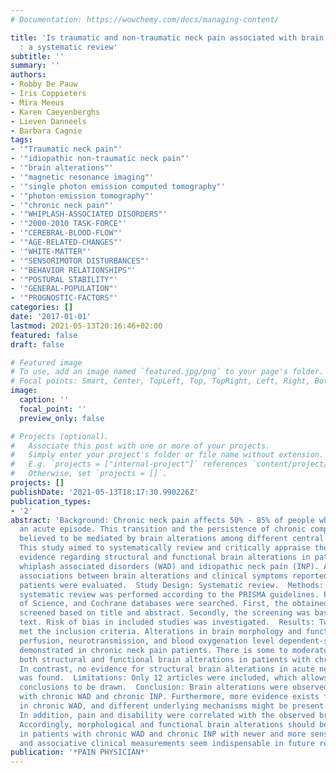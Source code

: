 ```yaml
---
# Documentation: https://wowchemy.com/docs/managing-content/

title: 'Is traumatic and non-traumatic neck pain associated with brain alterations?
  : a systematic review'
subtitle: ''
summary: ''
authors:
- Robby De Pauw
- Iris Coppieters
- Mira Meeus
- Karen Caeyenberghs
- Lieven Danneels
- Barbara Cagnie
tags:
- '"Traumatic neck pain"'
- '"idiopathic non-traumatic neck pain"'
- '"brain alterations"'
- '"magnetic resonance imaging"'
- '"single photon emission computed tomography"'
- '"photon emission tomography"'
- '"chronic neck pain"'
- '"WHIPLASH-ASSOCIATED DISORDERS"'
- '"2000-2010 TASK-FORCE"'
- '"CEREBRAL-BLOOD-FLOW"'
- '"AGE-RELATED-CHANGES"'
- '"WHITE-MATTER"'
- '"SENSORIMOTOR DISTURBANCES"'
- '"BEHAVIOR RELATIONSHIPS"'
- '"POSTURAL STABILITY"'
- '"GENERAL-POPULATION"'
- '"PROGNOSTIC-FACTORS"'
categories: []
date: '2017-01-01'
lastmod: 2021-05-13T20:16:46+02:00
featured: false
draft: false

# Featured image
# To use, add an image named `featured.jpg/png` to your page's folder.
# Focal points: Smart, Center, TopLeft, Top, TopRight, Left, Right, BottomLeft, Bottom, BottomRight.
image:
  caption: ''
  focal_point: ''
  preview_only: false

# Projects (optional).
#   Associate this post with one or more of your projects.
#   Simply enter your project's folder or file name without extension.
#   E.g. `projects = ["internal-project"]` references `content/project/deep-learning/index.md`.
#   Otherwise, set `projects = []`.
projects: []
publishDate: '2021-05-13T18:17:30.990226Z'
publication_types:
- '2'
abstract: 'Background: Chronic neck pain affects 50% - 85% of people who have experienced
  an acute episode. This transition and the persistence of chronic complaints are
  believed to be mediated by brain alterations among different central mechanisms.  Objectives:
  This study aimed to systematically review and critically appraise the current existing
  evidence regarding structural and functional brain alterations in patients with
  whiplash associated disorders (WAD) and idiopathic neck pain (INP). Additionally,
  associations between brain alterations and clinical symptoms reported in neck pain
  patients were evaluated.  Study Design: Systematic review.  Methods: The present
  systematic review was performed according to the PRISMA guidelines. PubMed, Web
  of Science, and Cochrane databases were searched. First, the obtained articles were
  screened based on title and abstract. Secondly, the screening was based on the full
  text. Risk of bias in included studies was investigated.  Results: Twelve studies
  met the inclusion criteria. Alterations in brain morphology and function, including
  perfusion, neurotransmission, and blood oxygenation level dependent-signal, were
  demonstrated in chronic neck pain patients. There is some to moderate evidence for
  both structural and functional brain alterations in patients with chronic neck pain.
  In contrast, no evidence for structural brain alterations in acute neck pain patients
  was found.  Limitations: Only 12 articles were included, which allows only cautious
  conclusions to be drawn.  Conclusion: Brain alterations were observed in both patients
  with chronic WAD and chronic INP. Furthermore, more evidence exists for brain alterations
  in chronic WAD, and different underlying mechanisms might be present in both pathologies.
  In addition, pain and disability were correlated with the observed brain alterations.
  Accordingly, morphological and functional brain alterations should be further investigated
  in patients with chronic WAD and chronic INP with newer and more sensitive techniques,
  and associative clinical measurements seem indispensable in future research.'
publication: '*PAIN PHYSICIAN*'
---
```


